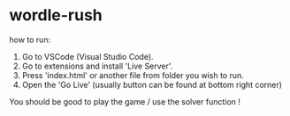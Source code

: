 # wordle-rush

how to run:

1. Go to VSCode (Visual Studio Code).
2. Go to extensions and install 'Live Server'.
3. Press 'index.html' or another file from folder you wish to run.
4. Open the 'Go Live' (usually button can be found at bottom right corner)

You should be good to play the game / use the solver function !
